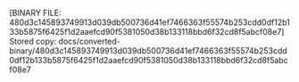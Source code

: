 [BINARY FILE: 480d3c145893749913d039db500736d41ef7466363f55574b253cdd0df12b133b5875f6425f1d2aaefcd90f5381050d38b133118bbd6f32cd8f5abcf08e7]
Stored copy: docs/converted-binary/480d3c145893749913d039db500736d41ef7466363f55574b253cdd0df12b133b5875f6425f1d2aaefcd90f5381050d38b133118bbd6f32cd8f5abcf08e7
